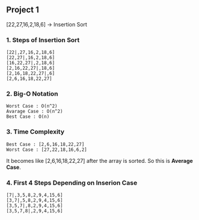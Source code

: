 ## Project 1

[22,27,16,2,18,6] -> Insertion Sort

### 1. Steps of Insertion Sort

``` 
[22|,27,16,2,18,6]
[22,27|,16,2,18,6]
[16,22,27|,2,18,6]
[2,16,22,27|,18,6]
[2,16,18,22,27|,6]
[2,6,16,18,22,27]
``` 
### 2. Big-O Notation

```
Worst Case : O(n^2)
Avarage Case : O(n^2)
Best Case : O(n)
```

### 3. Time Complexity

```
Best Case : [2,6,16,18,22,27]
Worst Case : [27,22,18,16,6,2]
```

It becomes like [2,6,16,18,22,27] after the array is sorted. So this is **Average Case**.

### 4. First 4 Steps Depending on Inserion Case

```
[7|,3,5,8,2,9,4,15,6]
[3,7|,5,8,2,9,4,15,6]
[3,5,7|,8,2,9,4,15,6]
[3,5,7,8|,2,9,4,15,6]
```
